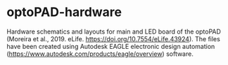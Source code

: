# optoPAD-hardware

Hardware schematics and layouts for main and LED board of the optoPAD (Moreira et al., 2019. eLife.  https://doi.org/10.7554/eLife.43924). The files have been created using Autodesk EAGLE electronic design automation (https://www.autodesk.com/products/eagle/overview) software. 
